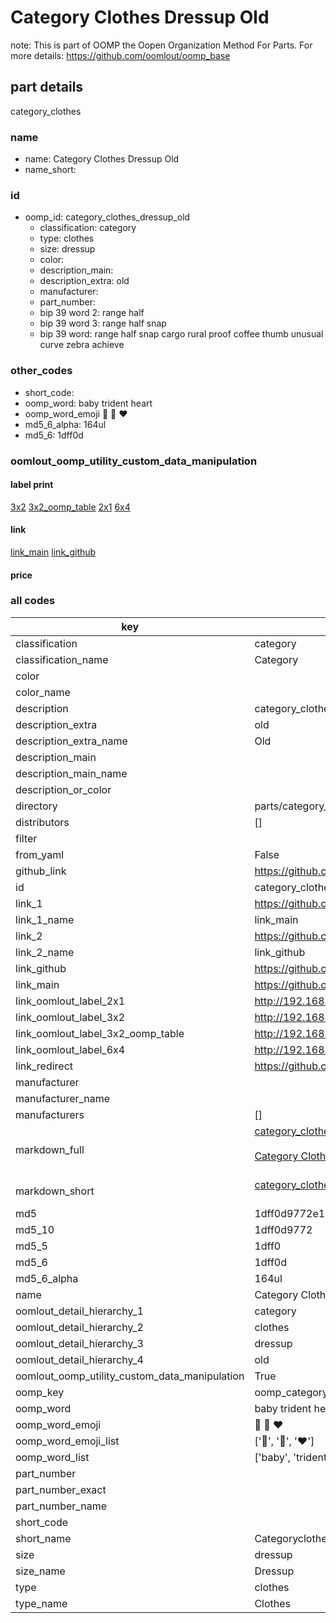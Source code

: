# Category Clothes Dressup Old  

note: This is part of OOMP the Oopen Organization Method For Parts. For more details: https://github.com/oomlout/oomp_base

##  part details
  



category_clothes



### name
* name: Category Clothes Dressup Old
* name_short: 
### id
* oomp_id: category_clothes_dressup_old
  * classification: category
  * type: clothes
  * size: dressup
  * color: 
  * description_main: 
  * description_extra: old
  * manufacturer: 
  * part_number: 
  * bip 39 word 2: range half
  * bip 39 word 3: range half snap
  * bip 39 word: range half snap cargo rural proof coffee thumb unusual curve zebra achieve

### other_codes
* short_code: 
* oomp_word: baby trident heart
* oomp_word_emoji :baby: :trident: :heart:
* md5_6_alpha: 164ul
* md5_6: 1dff0d






### oomlout_oomp_utility_custom_data_manipulation
#### label print
[3x2](http://192.168.1.245:1112/?label=oomp%20164ul)
[3x2_oomp_table](http://192.168.1.108:1112/?label=oomp%20164ul)
[2x1](http://192.168.1.242:1112/?label=oomp%20164ul)
[6x4](http://192.168.1.55:1112/?label=oomp%20164ul)    

#### link

[link_main](https://github.com/oomlout/oomlout_oomp_version_1_messy/tree/main/parts/category_clothes_dressup_old) [link_github](https://github.com/oomlout/oomlout_oomp_version_1_messy/tree/main/parts/category_clothes_dressup_old)                             

#### price







### all codes 
| key | value |  
| --- | --- |  
| classification | category |  
| classification_name | Category |  
| color |  |  
| color_name |  |  
| description | category_clothes |  
| description_extra | old |  
| description_extra_name | Old |  
| description_main |  |  
| description_main_name |  |  
| description_or_color |   |  
| directory | parts/category_clothes_dressup_old |  
| distributors | [] |  
| filter |  |  
| from_yaml | False |  
| github_link | https://github.com/oomlout/oomlout_oomp_part_src/tree/main/parts/category_clothes_dressup_old |  
| id | category_clothes_dressup_old |  
| link_1 | https://github.com/oomlout/oomlout_oomp_version_1_messy/tree/main/parts/category_clothes_dressup_old |  
| link_1_name | link_main |  
| link_2 | https://github.com/oomlout/oomlout_oomp_version_1_messy/tree/main/parts/category_clothes_dressup_old |  
| link_2_name | link_github |  
| link_github | https://github.com/oomlout/oomlout_oomp_version_1_messy/tree/main/parts/category_clothes_dressup_old |  
| link_main | https://github.com/oomlout/oomlout_oomp_version_1_messy/tree/main/parts/category_clothes_dressup_old |  
| link_oomlout_label_2x1 | http://192.168.1.242:1112/?label=oomp%20164ul |  
| link_oomlout_label_3x2 | http://192.168.1.245:1112/?label=oomp%20164ul |  
| link_oomlout_label_3x2_oomp_table | http://192.168.1.108:1112/?label=oomp%20164ul |  
| link_oomlout_label_6x4 | http://192.168.1.55:1112/?label=oomp%20164ul |  
| link_redirect | https://github.com/oomlout/oomlout_oomp_version_1_messy/tree/main/parts/category_clothes_dressup_old |  
| manufacturer |  |  
| manufacturer_name |  |  
| manufacturers | [] |  
| markdown_full | [category_clothes_dressup_old](none)<br>[](none)<br>[Category Clothes Dressup Old](none)<br><br> |  
| markdown_short | [category_clothes_dressup_old](none)<br><br> |  
| md5 | 1dff0d9772e165a6b15ec22b9a9a1d8e |  
| md5_10 | 1dff0d9772 |  
| md5_5 | 1dff0 |  
| md5_6 | 1dff0d |  
| md5_6_alpha | 164ul |  
| name | Category Clothes Dressup Old |  
| oomlout_detail_hierarchy_1 | category |  
| oomlout_detail_hierarchy_2 | clothes |  
| oomlout_detail_hierarchy_3 | dressup |  
| oomlout_detail_hierarchy_4 | old |  
| oomlout_oomp_utility_custom_data_manipulation | True |  
| oomp_key | oomp_category_clothes_dressup_old |  
| oomp_word | baby trident heart |  
| oomp_word_emoji | :baby: :trident: :heart: |  
| oomp_word_emoji_list | [':baby:', ':trident:', ':heart:'] |  
| oomp_word_list | ['baby', 'trident', 'heart'] |  
| part_number |  |  
| part_number_exact |  |  
| part_number_name |  |  
| short_code |  |  
| short_name | Categoryclothes |  
| size | dressup |  
| size_name | Dressup |  
| type | clothes |  
| type_name | Clothes |  
